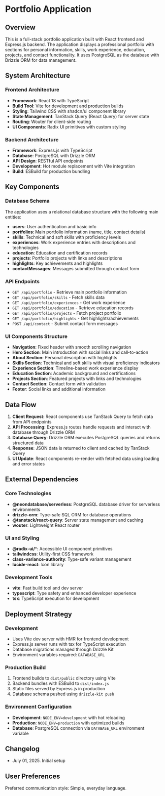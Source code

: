 # Portfolio Application

## Overview

This is a full-stack portfolio application built with React frontend and Express.js backend. The application displays a professional portfolio with sections for personal information, skills, work experience, education, projects, and contact functionality. It uses PostgreSQL as the database with Drizzle ORM for data management.

## System Architecture

### Frontend Architecture
- **Framework**: React 18 with TypeScript
- **Build Tool**: Vite for development and production builds
- **Styling**: Tailwind CSS with shadcn/ui component library
- **State Management**: TanStack Query (React Query) for server state
- **Routing**: Wouter for client-side routing
- **UI Components**: Radix UI primitives with custom styling

### Backend Architecture
- **Framework**: Express.js with TypeScript
- **Database**: PostgreSQL with Drizzle ORM
- **API Design**: RESTful API endpoints
- **Development**: Hot module replacement with Vite integration
- **Build**: ESBuild for production bundling

## Key Components

### Database Schema
The application uses a relational database structure with the following main entities:
- **users**: User authentication and basic info
- **portfolios**: Main portfolio information (name, title, contact details)
- **skills**: Technical and soft skills with proficiency levels
- **experiences**: Work experience entries with descriptions and technologies
- **education**: Education and certification records
- **projects**: Portfolio projects with links and descriptions
- **highlights**: Key achievements and highlights
- **contactMessages**: Messages submitted through contact form

### API Endpoints
- `GET /api/portfolio` - Retrieve main portfolio information
- `GET /api/portfolio/skills` - Fetch skills data
- `GET /api/portfolio/experiences` - Get work experience
- `GET /api/portfolio/education` - Retrieve education records
- `GET /api/portfolio/projects` - Fetch project portfolio
- `GET /api/portfolio/highlights` - Get highlights/achievements
- `POST /api/contact` - Submit contact form messages

### UI Components Structure
- **Navigation**: Fixed header with smooth scrolling navigation
- **Hero Section**: Main introduction with social links and call-to-action
- **About Section**: Personal description with highlights
- **Skills Section**: Technical and soft skills with visual proficiency indicators
- **Experience Section**: Timeline-based work experience display
- **Education Section**: Academic background and certifications
- **Projects Section**: Featured projects with links and technologies
- **Contact Section**: Contact form with validation
- **Footer**: Social links and additional information

## Data Flow

1. **Client Request**: React components use TanStack Query to fetch data from API endpoints
2. **API Processing**: Express.js routes handle requests and interact with database through Drizzle ORM
3. **Database Query**: Drizzle ORM executes PostgreSQL queries and returns structured data
4. **Response**: JSON data is returned to client and cached by TanStack Query
5. **UI Update**: React components re-render with fetched data using loading and error states

## External Dependencies

### Core Technologies
- **@neondatabase/serverless**: PostgreSQL database driver for serverless environments
- **drizzle-orm**: Type-safe SQL ORM for database operations
- **@tanstack/react-query**: Server state management and caching
- **wouter**: Lightweight React router

### UI and Styling
- **@radix-ui/***: Accessible UI component primitives
- **tailwindcss**: Utility-first CSS framework
- **class-variance-authority**: Type-safe variant management
- **lucide-react**: Icon library

### Development Tools
- **vite**: Fast build tool and dev server
- **typescript**: Type safety and enhanced developer experience
- **tsx**: TypeScript execution for development

## Deployment Strategy

### Development
- Uses Vite dev server with HMR for frontend development
- Express.js server runs with tsx for TypeScript execution
- Database migrations managed through Drizzle Kit
- Environment variables required: `DATABASE_URL`

### Production Build
1. Frontend builds to `dist/public` directory using Vite
2. Backend bundles with ESBuild to `dist/index.js`
3. Static files served by Express.js in production
4. Database schema pushed using `drizzle-kit push`

### Environment Configuration
- **Development**: `NODE_ENV=development` with hot reloading
- **Production**: `NODE_ENV=production` with optimized builds
- **Database**: PostgreSQL connection via `DATABASE_URL` environment variable

## Changelog
- July 01, 2025. Initial setup

## User Preferences

Preferred communication style: Simple, everyday language.